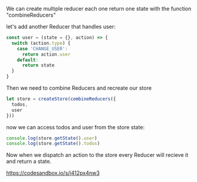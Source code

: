 We can create multiple reducer each one return one state with the function "combineReducers"

let's add another Reducer that handles user:

```javaScript
const user = (state = {}, action) => {
  switch (action.type) {
    case 'CHANGE_USER':
      return action.user
    default:
      return state
  }
}
```

Then we need to combine Reducers and recreate our store

```javaScript
let store = createStore(combineReducers({
  todos,
  user
}))
```

now we can access todos and user from the store state:
```javascript
console.log(store.getState().user)
console.log(store.getState().todos)
```

Now when we dispatch an action to the store every Reducer will recieve it and return a state.


https://codesandbox.io/s/j412px4nw3
